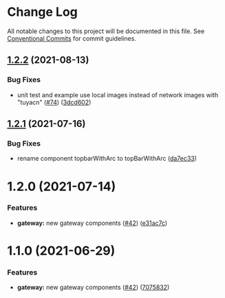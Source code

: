 # Change Log

All notable changes to this project will be documented in this file.
See [Conventional Commits](https://conventionalcommits.org) for commit guidelines.

## [1.2.2](https://github.com/tuya/tuya-panel-sdk/compare/@tuya/tuya-panel-gateway-sdk@1.2.1...@tuya/tuya-panel-gateway-sdk@1.2.2) (2021-08-13)


### Bug Fixes

* unit test and example use local images instead of network images with "tuyacn" ([#74](https://github.com/tuya/tuya-panel-sdk/issues/74)) ([3dcd602](https://github.com/tuya/tuya-panel-sdk/commit/3dcd60275b375719fc5905b2dd6b26111cf8f57d))





## [1.2.1](https://github.com/tuya/tuya-panel-sdk/compare/@tuya/tuya-panel-gateway-sdk@1.2.0...@tuya/tuya-panel-gateway-sdk@1.2.1) (2021-07-16)


### Bug Fixes

* rename component topbarWithArc to topBarWithArc ([da7ec33](https://github.com/tuya/tuya-panel-sdk/commit/da7ec338e17f1b10b355ce85644e5f1ef1a6059d))





# 1.2.0 (2021-07-14)


### Features

* **gateway:** new gateway components ([#42](https://github.com/tuya/tuya-panel-sdk/issues/42)) ([e31ac7c](https://github.com/tuya/tuya-panel-sdk/commit/e31ac7cb2f3389e13b5eea1c8da8542fb96bbfea))





# 1.1.0 (2021-06-29)


### Features

* **gateway:** new gateway components ([#42](https://github.com/tuya/tuya-panel-sdk/issues/42)) ([7075832](https://github.com/tuya/tuya-panel-sdk/commit/70758320137f126422a7d1fd34534287eea36bc8))
